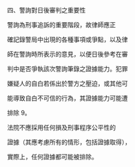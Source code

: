 
四、警詢對日後審判之重要性

警詢為刑事追訴的重要階段，故律師應正

確記錄警局中出現的各種事項或爭點，以及律

師在警詢時所表示的意見，以便日後參考在審

判中是否爭執該次警詢筆錄之證據能力。犯罪

嫌疑人的自白若係出於警方之壓迫，或其他可

能導致自白不可信的行為，其證據能力可能遭

排除 9。

法院不應採用任何損及刑事程序公平性的

證據（其應考慮所有的情形，包括證據取得），

實際上，任何證據都可能被排除。